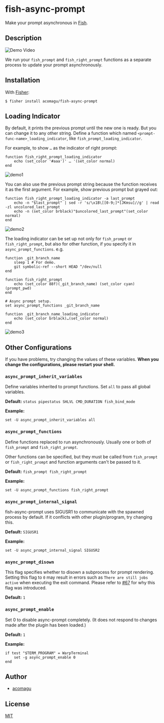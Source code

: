 # fish-async-prompt

Make your prompt asynchronous in [Fish](https://fishshell.com/).

## Description

![Demo Video](./images/demo.png)

We run your `fish_prompt` and `fish_right_prompt` functions as a separate process to update your prompt asynchronously.

## Installation

With [Fisher](https://github.com/jorgebucaran/fisher):

```
$ fisher install acomagu/fish-async-prompt
```

## Loading Indicator

By default, it prints the previous prompt until the new one is ready. But you can change it to any other string. Define a function which named `<prompt-func-name>_loading_indicator`, like `fish_prompt_loading_indicator`.

For example, to show ` … ` as the indicator of right prompt:

```fish
function fish_right_prompt_loading_indicator
    echo (set_color '#aaa')' … '(set_color normal)
end
```

![demo1](./images/loading-indicator-demo1.webp)

You can also use the previous prompt string because the function receives it as the first argument. For example, show previous prompt but grayed out:

```fish
function fish_right_prompt_loading_indicator -a last_prompt
    echo -n "$last_prompt" | sed -r 's/\x1B\[[0-9;]*[JKmsu]//g' | read -zl uncolored_last_prompt
    echo -n (set_color brblack)"$uncolored_last_prompt"(set_color normal)
end
```

![demo2](./images/loading-indicator-demo2.webp)

The loading indicator can be set up not only for `fish_prompt` or `fish_right_prompt`, but also for other function, if you specify it in `async_prompt_functions`. e.g.

```fish
function _git_branch_name
    sleep 1 # For demo.
    git symbolic-ref --short HEAD ^/dev/null
end

function fish_right_prompt
    echo (set_color 88f)(_git_branch_name) (set_color cyan)(prompt_pwd)
end

# Async prompt setup.
set async_prompt_functions _git_branch_name

function _git_branch_name_loading_indicator
    echo (set_color brblack)…(set_color normal)
end
```

![demo3](./images/loading-indicator-demo3.webp)

## Other Configurations

If you have problems, try changing the values of these variables. **When you change the configurations, please restart your shell.**

### `async_prompt_inherit_variables`

Define variables inherited to prompt functions. Set `all` to pass all global variables.

**Default:** `status pipestatus SHLVL CMD_DURATION fish_bind_mode`

**Example:**

```fish
set -U async_prompt_inherit_variables all
```

### `async_prompt_functions`

Define functions replaced to run asynchronously. Usually one or both of `fish_prompt` and `fish_right_prompt`.

Other functions can be specified, but they must be called from `fish_prompt` or `fish_right_prompt` and function arguments can't be passed to it.

**Default:** `fish_prompt fish_right_prompt`

**Example:**

```fish
set -U async_prompt_functions fish_right_prompt
```

### `async_prompt_internal_signal`

fish-async-prompt uses SIGUSR1 to communicate with the spawned process by default. If it conflicts with other plugin/program, try changing this.

**Default:** `SIGUSR1`

**Example:**

```fish
set -U async_prompt_internal_signal SIGUSR2
```

### `async_prompt_disown`

This flag specifies whether to disown a subprocess for prompt rendering. Setting this flag to `0` may result in errors such as `There are still jobs active` when executing the exit command. Please refer to [#67](https://github.com/acomagu/fish-async-prompt/issues/67) for why this flag was introduced.

**Default:** `1`

### `async_prompt_enable`

Set 0 to disable async-prompt completely. (It does not respond to changes made after the plugin has been loaded.)

**Default:** `1`

**Example:**

```fish
if test "$TERM_PROGRAM" = WarpTerminal
    set -g async_prompt_enable 0
end
```

## Author

- [acomagu](https://github.com/acomagu)

## License

[MIT](LICENSE.md)
